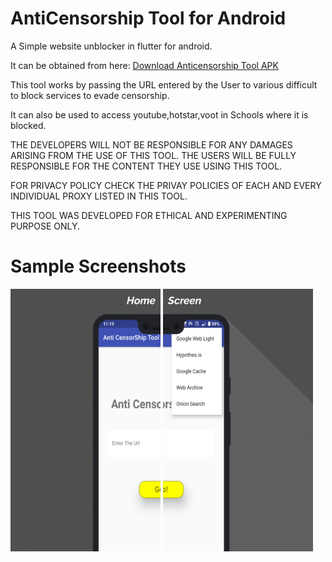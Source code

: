 # AntiCensorship Tool for Android

A Simple website unblocker in flutter for android.

It can be obtained from here: [Download Anticensorship Tool APK](https://github.com/Anish-M-code/Computer-Security-Programming-Collection/raw/master/Anti%20Censorship%20Tool.apk)

This tool works by passing the URL entered by the User to various difficult to block services to evade censorship.

It can also be used to access youtube,hotstar,voot in Schools where it is blocked.

THE DEVELOPERS WILL NOT BE RESPONSIBLE FOR ANY DAMAGES ARISING FROM THE USE OF THIS TOOL. THE USERS WILL BE FULLY RESPONSIBLE FOR THE CONTENT THEY USE USING THIS TOOL.

FOR PRIVACY POLICY CHECK THE PRIVAY POLICIES OF EACH AND EVERY INDIVIDUAL PROXY LISTED IN THIS TOOL.

THIS TOOL WAS DEVELOPED FOR ETHICAL AND EXPERIMENTING PURPOSE ONLY.

# Sample Screenshots

<img src = "https://github.com/GodwinUjeen/anti_censorship_tool/blob/master/Screenshots/right.png" height="420" width="240"> 
<img src = "https://github.com/GodwinUjeen/anti_censorship_tool/blob/master/Screenshots/left.png" height="420" width="240">
